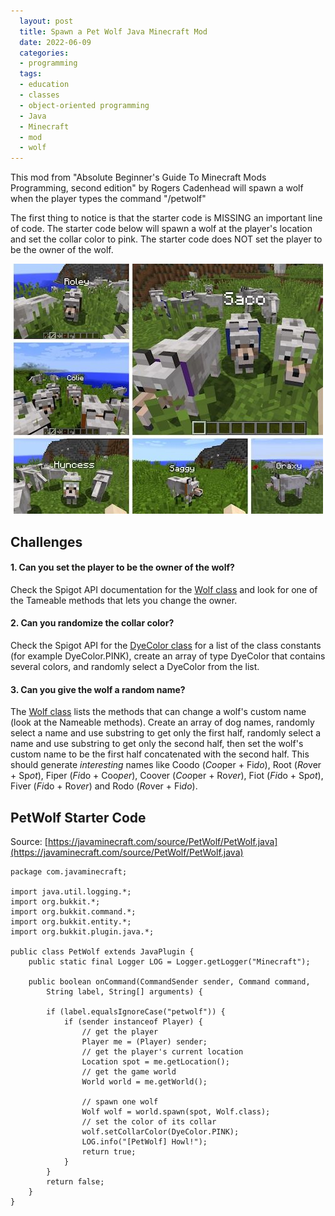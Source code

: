 ```yaml
---
  layout: post
  title: Spawn a Pet Wolf Java Minecraft Mod
  date: 2022-06-09
  categories:
  - programming
  tags:
  - education
  - classes
  - object-oriented programming
  - Java
  - Minecraft
  - mod
  - wolf
---
```


This mod from "Absolute Beginner's Guide To Minecraft Mods Programming, second edition" by Rogers Cadenhead will spawn a wolf when the player types the command "/petwolf"

The first thing to notice is that the starter code is MISSING an important line of code. The starter code below will spawn a wolf at the player's location and set the collar color to pink. The starter code does NOT set the player to be the owner of the wolf.

![Demo of the PetWolf Minecraft mod](/assets/PetWolfMod.jpg)

## Challenges

#### 1. Can you set the player to be the owner of the wolf?

   Check the Spigot API documentation for the [Wolf class](https://helpch.at/docs/1.7.10/org/bukkit/entity/Wolf.html) and look for one of the Tameable methods that lets you change the owner.

#### 2. Can you randomize the collar color?

   Check the Spigot API for the [DyeColor class](https://helpch.at/docs/1.7.10/org/bukkit/DyeColor.html) for a list of the class constants (for example DyeColor.PINK), create an array of type DyeColor that contains several colors, and randomly select a DyeColor from the list.

#### 3. Can you give the wolf a random name?

   The [Wolf class](https://helpch.at/docs/1.7.10/org/bukkit/entity/Wolf.html) lists the methods that can change a wolf's custom name (look at the Nameable methods). Create an array of dog names, randomly select a name and use substring to get only the first half, randomly select a name and use substring to get only the second half, then set the wolf's custom name to be the first half concatenated with the second half. This should generate *interesting* names like Coodo (*Coo*per + Fi*do*), Root (*Ro*ver + Sp*ot*), Fiper (*Fi*do + Coo*per*), Coover (*Coo*per + Ro*ver*), Fiot (*Fi*do + Sp*ot*), Fiver (*Fi*do + Ro*ver*) and Rodo (*Ro*ver + Fi*do*).



## PetWolf Starter Code

Source: [https://javaminecraft.com/source/PetWolf/PetWolf.java](https://javaminecraft.com/source/PetWolf/PetWolf.java)

```
package com.javaminecraft;

import java.util.logging.*;
import org.bukkit.*;
import org.bukkit.command.*;
import org.bukkit.entity.*;
import org.bukkit.plugin.java.*;

public class PetWolf extends JavaPlugin {
    public static final Logger LOG = Logger.getLogger("Minecraft");

    public boolean onCommand(CommandSender sender, Command command,
        String label, String[] arguments) {

        if (label.equalsIgnoreCase("petwolf")) {
            if (sender instanceof Player) {
                // get the player
                Player me = (Player) sender;
                // get the player's current location
                Location spot = me.getLocation();
                // get the game world
                World world = me.getWorld();

                // spawn one wolf
                Wolf wolf = world.spawn(spot, Wolf.class);
                // set the color of its collar
                wolf.setCollarColor(DyeColor.PINK);
                LOG.info("[PetWolf] Howl!");
                return true;
            }
        }
        return false;
    }
}
```

